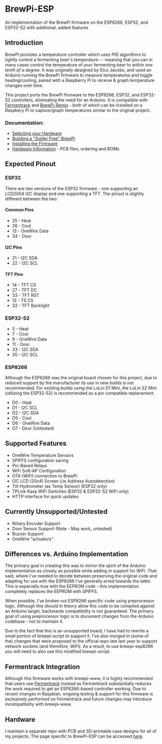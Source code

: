# BrewPi-ESP
An implementation of the BrewPi firmware on the ESP8266, ESP32, and ESP32-S2 with additional, added features

## Introduction
BrewPi provides a temperature controller which uses PID algorithms to tightly control a fermenting beer's temperature -- meaning that you can in many cases control the temperature of your fermenting beer to within _one tenth of a degree_. It was originally designed by Elco Jacobs, and used an Arduino running the BrewPi firmware to measure temperatures and toggle heating/cooling, paired with a Raspberry Pi to receive & graph temperature changes over time.

This project ports the BrewPi firmware to the ESP8266, ESP32, and ESP32-S2 controllers, eliminating the need for an Arduino. It is compatible with [Fermentrack](http://www.fermentrack.com/) and [BrewPi-Remix](https://www.brewpiremix.com/) - both of which can be installed on a Raspbery Pi to capture/graph temperatures similar to the original project.

### Documentation:
* [Selecting your Hardware](docs/source/Selecting%20an%20ESP%20Board.md)  
* [Building a "Solder Free" BrewPi](docs/source/Solder%20Free%20BrewPi.md)  
* [Installing the Firmware](docs/source/Installing%20the%20Firmware.md)
* [Hardware Information](https://github.com/thorrak/thorrak_hardware/blob/master/BrewPi-ESP8266.md) - PCB files, ordering and BOMs

## Expected Pinout

### ESP32

There are two versions of the ESP32 firmware - one supporting an LCD2004 I2C display and one supporting a TFT. The pinout is slightly different between the two:

#### Common Pins

* 25 - Heat
* 26 - Cool
* 13 - OneWire Data
* 34 - Door

#### I2C Pins

* 21 - I2C SDA
* 22 - I2C SCL

#### TFT Pins

* 14 - TFT CS
* 27 - TFT DC
* 33 - TFT RST
* 12 - TS CS
* 32 - TFT Backlight

### ESP32-S2

* 5 - Heat
* 7 - Cool
* 9 - OneWire Data
* 11 - Door
* 33 - I2C SDA
* 35 - I2C SCL


### ESP8266

Although the ESP8266 was the original board chosen for this project, due to reduced support by the manufacturer its use in new builds is not recommended. For existing builds using the LoLin D1 Mini, the LoLin S2 Mini (utilizing the ESP32-S2) is recommended as a pin compatible replacement.

* D0 - Heat
* D1 - I2C SCL
* D2 - I2C SDA
* D5 - Cool
* D6 - OneWire Data
* D7 - Door (Untested)



## Supported Features
* OneWire Temperature Sensors
* SPIFFS configuration saving
* Pin-Based Relays
* WiFi Soft-AP Configuration
* OTA (WiFi) connection to BrewPi 
* I2C LCD (20x4) Screen (/w Address Autodetection)
* Tilt Hydrometer (as Temp Sensor) (ESP32 only)
* TPLink Kasa WiFi Switches (ESP32 & ESP32-S2 WiFi only)
* HTTP interface for quick updates

## Currently Unsupported/Untested
* Rotary Encoder Support
* Door Sensor Support (Note - May work, untested)
* Buzzer Support
* OneWire "actuators"

## Differences vs. Arduino Implementation
The primary goal in creating this was to mirror the spirit of the Arduino implementation as closely as possible while adding in support for WiFi. That said, where I've needed to decide between preserving the original code and adapting for use with the ESP8266 I've generally erred towards the latter. This is especially true with the EEPROM code - this implementation completely replaces the EEPROM with SPIFFS. 

When possible, I've broken out ESP8266 specific code using preprocessor logic. Although this should in theory allow this code to be compiled against an Arduino target, backwards compatibility is not guaranteed. The primary goal of using preprocessor logic is to document changes from the Arduino codebase - not to maintain it.

Due to the fact that this is an unsupported board, I have had to rewrite a small portion of brewpi-script to support it. I've also merged in (some of the) changes that were proposed to the official repo late last year to support network sockets (and therefore, WiFi). As a result, to use brewpi-esp8266 you will need to also use this modified brewpi-script. 

## Fermentrack Integration

Although this firmware works with brewpi-www, it is highly recommended that users use [Fermentrack](http://www.fermentrack.com/) instead as Fermentrack substantially reduces the work required to get an ESP8266-based controller working. Due to recent changes in Raspbian, ongoing testing & support for this firmware is exclusively performed on Fermentrack and future changes may introduce incompatibility with brewpi-www.

## Hardware

I maintain a separate repo with PCB and 3D-printable case designs for all of my projects. The page specific to BrewPi-ESP can be accessed [here](https://github.com/thorrak/thorrak_hardware/blob/master/BrewPi-ESP8266.md). 
